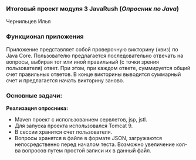 ###  Итоговый проект модуля 3 JavaRush (_Опросник по Java_) ###

Чернильцев Илья
### Функционал приложения ###
Приложение представляет собой проверочную викторину (квиз) по Java Core. Пользователю предлагается последовательно отвечать на вопросы, выбирая тот или иной правильный (с точки зрения пользователя) ответ. 
При этом, при каждом ответе, суммируется общий счет правильных ответов. 
В конце викторины выводится суммарный счет и предлагается начать викторину заново.

### Основные задачи: ###

**Реализация опросника:**

- Maven проект с использованием сервлетов, jsp, jstl.
- Для запуска проекта использовался Tomcat 9.
- В сессии хранится счет пользователя.
- Вопросы хранятся в файле в формате JSON, загружаются непосредственно перед началом теста. Возможно увеличение кол-ва вопросов путем простой записи их в данный файл.
